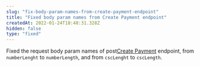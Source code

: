 ```yaml
---
slug: "fix-body-param-names-from-create-payment-endpoint"
title: "Fixed body param names from Create Payment endpoint"
createdAt: 2022-01-24T18:48:31.328Z
hidden: false
type: "fixed"
---
```


Fixed the request body param names of <span class="api pg-type type-post">post</span>[Create Payment](https://developers.vtex.com/vtex-rest-api/reference/payment-flow#createpayment) endpoint, from `numberLenght` to `numberLength`, and from `cscLenght` to `cscLength`.

